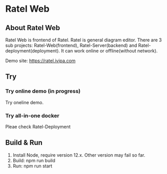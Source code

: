 # Ratel Web

## About Ratel Web

Ratel Web is frontend of Ratel. Ratel is general diagram editor. There are 3 sub projects: Ratel-Web(frontend), Ratel-Server(backend) and Ratel-deployment(deployment).
It can work online or offline(without network).

Demo site: https://ratel.ivipa.com

## Try

### Try online demo (in progress)

Try oneline demo.

### Try all-in-one docker

Pleae check Ratel-Deployment

## Build & Run

1. Install Node, require version 12.x. Other version may fail so far.
2. Build: npm run build
3. Run: npm run start
